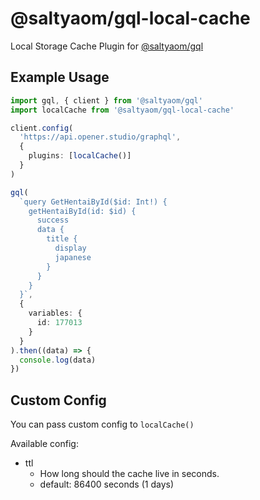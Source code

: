 # @saltyaom/gql-local-cache
Local Storage Cache Plugin for [@saltyaom/gql](https://github.com/saltyaom/graphql-client)

## Example Usage
```typescript
import gql, { client } from '@saltyaom/gql'
import localCache from '@saltyaom/gql-local-cache'

client.config(
  'https://api.opener.studio/graphql', 
  {
    plugins: [localCache()]
  }
)

gql(
  `query GetHentaiById($id: Int!) {
    getHentaiById(id: $id) {
      success
      data {
        title {
          display
          japanese
        }
      }
    }
  }`,
  {
    variables: {
      id: 177013
    }
  }
).then((data) => {
  console.log(data)
})
```

## Custom Config
You can pass custom config to `localCache()`

Available config:
- ttl
  - How long should the cache live in seconds.
  - default: 86400 seconds (1 days)
